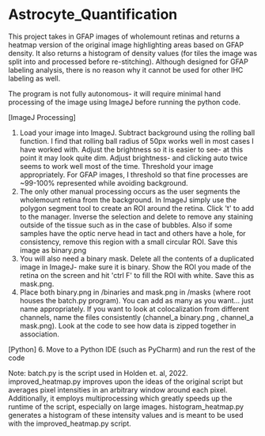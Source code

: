 # Astrocyte_Quantification
This project takes in GFAP images of wholemount retinas and returns a heatmap version of the original image highlighting areas based on GFAP density. It also returns a histogram of density values (for tiles the image was split into and processed before re-stitching). Although designed for GFAP labeling analysis, there is no reason why it cannot be used for other IHC labeling as well. 

The program is not fully autonomous- it will require minimal hand processing of the image using ImageJ before running the python code. 

[ImageJ Processing]
1. Load your image into ImageJ. Subtract background using the rolling ball function. I find that rolling ball radius of 50px works well in most cases I have worked with. Adjust the brightness so it is easier to see- at this point it may look quite dim. Adjust brightness- and clicking auto twice seems to work well most of the time. Threshold your image appropriately. For GFAP images, I threshold so that fine processes are ~99-100% represented while avoiding background. 
2. The only other manual processing occurs as the user segments the wholemount retina from the background. In ImageJ simply use the polygon segment tool to create an ROI around the retina. Click 't' to add to the manager. Inverse the selection and delete to remove any staining outside of the tissue such as in the case of bubbles. Also if some samples have the optic nerve head in tact and others have a hole, for consistency, remove this region with a small circular ROI. Save this image as binary.png
3. You will also need a binary mask. Delete all the contents of a duplicated image in ImageJ- make sure it is binary. Show the ROI you made of the retina on the screen and hit 'ctrl F' to fill the ROI with white. Save this as mask.png. 
4. Place both binary.png in /binaries and mask.png in /masks (where root houses the batch.py program). You can add as many as you want... just name appropriately. If you want to look at colocalization from different channels, name the files consistently (channel_a binary.png , channel_a mask.png). Look at the code to see how data is zipped together in association. 

[Python] 
6. Move to a Python IDE (such as PyCharm) and run the rest of the code


Note:
batch.py is the script used in Holden et. al, 2022.
improved_heatmap.py improves upon the ideas of the original script but averages pixel intensities in an arbitrary window around each pixel. Additionally, it employs multiprocessing which greatly speeds up the runtime of the script, especially on large images. histogram_heatmap.py generates a histogram of these intensity values and is meant to be used with the improved_heatmap.py script. 
